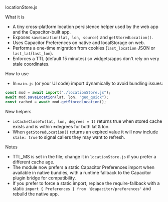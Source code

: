 locationStore.js

What it is

- A tiny cross-platform location persistence helper used by the web app and the
  Capacitor-built app.
- Exposes `saveLocation(lat, lon, source)` and `getStoredLocation()`.
- Uses Capacitor Preferences on native and localStorage on web.
- Performs a one-time migration from cookies (`last_location` JSON or
  `last_lat`/`last_lon`).
- Enforces a TTL (default 15 minutes) so widgets/apps don't rely on very stale
  coordinates.

How to use

- In `main.js` (or your UI code) import dynamically to avoid bundling issues:

```js
const mod = await import("./locationStore.js");
await mod.saveLocation(lat, lon, "geo_quick");
const cached = await mod.getStoredLocation();
```

New helpers

- `isCacheCloseTo(lat, lon, degrees = 1)` returns true when stored cache exists
  and is within ±degrees for both lat & lon.
- When `getStoredLocation()` returns an expired value it will now include
  `stale: true` to signal callers they may want to refresh.

Notes

- TTL_MS is set in the file; change it in `locationStore.js` if you prefer a
  different cache age.
- The module now prefers a static Capacitor Preferences import when available in
  native bundles, with a runtime fallback to the Capacitor plugin bridge for
  compatibility.
- If you prefer to force a static import, replace the require-fallback with a
  static `import { Preferences } from '@capacitor/preferences'` and rebuild the
  native app.

